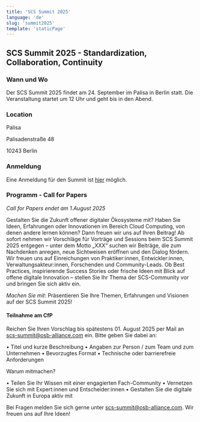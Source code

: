 ```yaml
---
title: 'SCS Summit 2025'
language: 'de'
slug: 'summit2025'
template: 'staticPage'
---
```


## SCS Summit 2025 - Standardization, Collaboration, Continuity

### Wann und Wo

Der SCS Summit 2025 findet am 24. September im Palisa in Berlin statt.
Die Veranstaltung startet um 12 Uhr und geht bis in den Abend.

### Location

Palisa

Palisadenstraße 48

10243 Berlin

### Anmeldung

Eine Anmeldung für den Summit ist [hier](https://events.sovereigncloudstack.org/scs-summit-2025/) möglich.

### Programm - Call for Papers

_Call for Papers endet am 1.August 2025_

Gestalten Sie die Zukunft offener digitaler Ökosysteme mit? Haben Sie Ideen, Erfahrungen oder Innovationen im Bereich Cloud Computing, von denen andere lernen können? Dann freuen wir uns auf Ihren Beitrag!
Ab sofort nehmen wir Vorschläge für Vorträge und Sessions beim SCS Summit 2025 entgegen – unter dem Motto „XXX“ suchen wir Beiträge, die zum Nachdenken anregen, neue Sichtweisen eröffnen und den Dialog fördern.
Wir freuen uns auf Einreichungen von Praktiker:innen, Entwickler:innen, Verwaltungsakteur:innen, Forschenden und Community-Leads. Ob Best Practices, inspirierende Success Stories oder frische Ideen mit Blick auf offene digitale Innovation – stellen Sie Ihr Thema der SCS-Community vor und bringen Sie sich aktiv ein.

_Machen Sie mit_: Präsentieren Sie Ihre Themen, Erfahrungen und Visionen auf der SCS Summit 2025!

#### Teilnahme am CfP

Reichen Sie Ihren Vorschlag bis spätestens 01. August 2025 per Mail an scs-summit@osb-alliance.com ein.
Bitte geben Sie dabei an:

• Titel und kurze Beschreibung
• Angaben zur Person / zum Team und zum Unternehmen
• Bevorzugtes Format
• Technische oder barrierefreie Anforderungen

Warum mitmachen?

• Teilen Sie Ihr Wissen mit einer engagierten Fach-Community
• Vernetzen Sie sich mit Expert:innen und Entscheider:innen
• Gestalten Sie die digitale Zukunft in Europa aktiv mit

Bei Fragen melden Sie sich gerne unter scs-summit@osb-alliance.com. Wir freuen uns auf Ihre Ideen!

